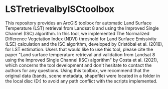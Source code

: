 # LSTretrievalbyISCtoolbox
This repository provides an ArcGIS toolbox for automatic Land Surface Temperature (LST) retrieval from Landsat 8 and using the Improved Single Channel (ISC) algorithm.
In this tool, we implemented The Normalized Difference Vegetation Index (NDVI) threshold for Land Surface Emissivity (LSE) calculation and the ISC algorithm, developed by Cristóbal et al. (2018), for LST estimation. Users that would like to use this tool, please cite the paper "Land surface temperature retrieval and validation from Landsat 8 using the Improved Single Channel (ISC) algorithm" by Costa et al. (2021), which concerns the tool development and don't hesitate to contact the authors for any questions. 
Using this toolbox, we recommend that the original data (bands, scene metadata, shapefile) were located in a folder in the local disc (D:) to avoid any path conflict with the scripts implemented.  
